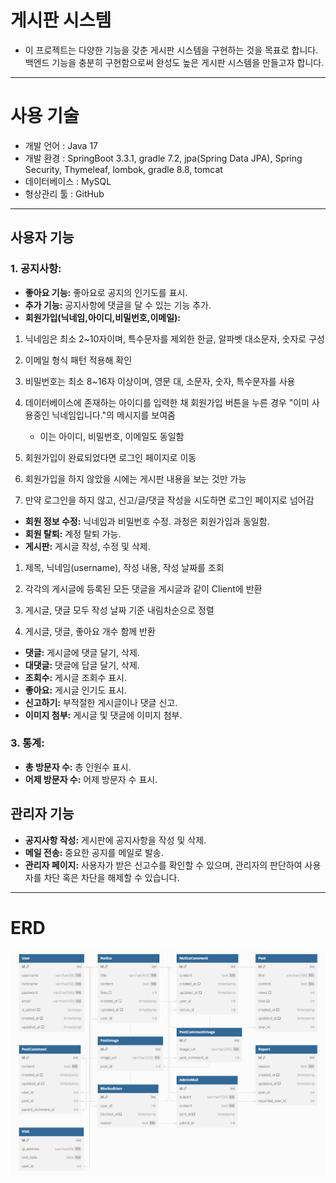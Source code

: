 # 게시판 시스템
* 이 프로젝트는 다양한 기능을 갖춘 게시판 시스템을 구현하는 것을 목표로 합니다. 백엔드 기능을 충분히 구현함으로써 완성도 높은 게시판 시스템을 만들고자 합니다.
---
# 사용 기술
* 개발 언어 : Java 17
* 개발 환경 : SpringBoot 3.3.1, gradle 7.2, jpa(Spring Data JPA), Spring Security, Thymeleaf, lombok, gradle 8.8, tomcat
* 데이터베이스 : MySQL
* 형상관리 툴 : GitHub
---
## 사용자 기능
### 1. 공지사항:
* __좋아요 기능:__ 좋아요로 공지의 인기도를 표시.
* __추가 기능:__ 공지사항에 댓글을 달 수 있는 기능 추가.
* **회원가입(닉네임,아이디,비밀번호,이메일):** 
  
1. 닉네임은 최소 2~10자이며, 특수문자를 제외한 한글, 알파벳 대소문자, 숫자로 구성

2. 이메일 형식 패턴 적용해 확인 

3. 비밀번호는 최소 8~16자 이상이며, 영문 대, 소문자, 숫자, 특수문자를 사용

4. 데이터베이스에 존재하는 아이디를 입력한 채 회원가입 버튼을 누른 경우 "이미 사용중인 닉네임입니다."의 메시지를 보여줌
     - 이는 아이디, 비밀번호, 이메일도 동일함

5. 회원가입이 완료되었다면 로그인 페이지로 이동
6. 회원가입을 하지 않았을 시에는 게시판 내용을 보는 것만 가능
7. 만약 로그인을 하지 않고, 신고/글/댓글 작성을 시도하면 로그인 페이지로 넘어감

* __회원 정보 수정:__ 닉네임과 비밀번호 수정. 과정은 회원가입과 동일함.
* __회원 탈퇴:__ 계정 탈퇴 가능.
* __게시판:__ 게시글 작성, 수정 및 삭제.

1. 제목, 닉네임(username), 작성 내용, 작성 날짜를 조회
  
2. 각각의 게시글에 등록된 모든 댓글을 게시글과 같이 Client에 반환
  
3. 게시글, 댓글 모두 작성 날짜 기준 내림차순으로 정렬

4. 게시글, 댓글, 좋아요 개수 함께 반환
* __댓글:__ 게시글에 댓글 달기, 삭제.
* __대댓글:__ 댓글에 답글 달기, 삭제.
* __조회수:__ 게시글 조회수 표시.
* __좋아요:__ 게시글 인기도 표시.
* __신고하기:__ 부적절한 게시글이나 댓글 신고.
* __이미지 첨부:__ 게시글 및 댓글에 이미지 첨부.
### 3. 통계:
* __총 방문자 수:__ 총 인원수 표시.
* __어제 방문자 수:__ 어제 방문자 수 표시.
## 관리자 기능
* __공지사항 작성:__ 게시판에 공지사항을 작성 및 삭제.
* __메일 전송:__ 중요한 공지를 메일로 발송.
* __관리자 페이지:__ 사용자가 받은 신고수를 확인할 수 있으며, 관리자의 판단하여 사용자를 차단 혹은 차단을 해제할 수 있습니다.
---
# ERD
![ERD파일](https://github.com/seungh22/BoardProject/blob/master/Board_ERD.png)
